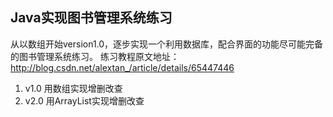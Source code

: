 ## Java实现图书管理系统练习

从以数组开始version1.0，逐步实现一个利用数据库，配合界面的功能尽可能完备的图书管理系统练习。 练习教程原文地址：http://blog.csdn.net/alextan_/article/details/65447446

1. v1.0 用数组实现增删改查
2. v2.0 用ArrayList实现增删改查
